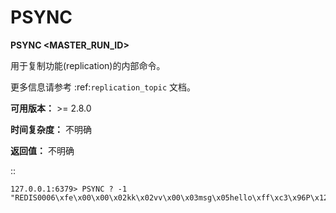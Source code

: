 # PSYNC


**PSYNC <MASTER_RUN_ID> <OFFSET>**

用于复制功能(replication)的内部命令。

更多信息请参考 :ref:`replication_topic` 文档。

**可用版本：**
    >= 2.8.0

**时间复杂度：**
    不明确

**返回值：**
    不明确

::

    127.0.0.1:6379> PSYNC ? -1
    "REDIS0006\xfe\x00\x00\x02kk\x02vv\x00\x03msg\x05hello\xff\xc3\x96P\x12h\bK\xef"
